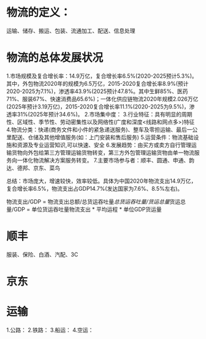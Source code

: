 # 物流的定义：
运输、储存、搬运、包装、流通加工、配送、信息处理

# 物流的总体发展状况
1.市场规模及复合增长率：14.9万亿，复合增长率6.5%(2020-2025预计5.3%)。其中，外包物流2020年的规模为6.5万亿，2015-2020复合增长率8.9%(预计2020-2025为7.1%)，渗透率43.9%(2025预计47.8%。其中生鲜85%、医药71%、服装67%、快速消费品65.6%)；一体化供应链物流2020年规模2.026万亿(2025年预计3.19万亿)，2015-2020复合增长率11.1%(2020-2025为9.5%)，渗透率31%(2025年预计34.6%)。
2.市场集中度：
3.行业特征：具有明显的周期性、区域性、季节性、劳动密集性以及网络性(广度和深度<线路和网点多>)特征
4.物流分类：快递(商务文件和小件的紧急递送服务)、整车及零担运输、最后一公里配送、仓储及其他增值服务(如：上门安装和售后服务)
5.运营条件：物流基础设施和资源及专业运营知识,可以快速、安全
6.发展趋势：由买方或卖方自行管理运输货物向外包给第三方管理运输货物转变，第三方外包管理运输货物由单一物流服务向一体化物流解决方案服务转变。
7.主要市场参与者：顺丰、圆通、申通、韵达、德邦、京东、菜鸟

总结：市场庞大，增速较快，效率较低。具体为中国2020年物流支出14.9万亿，复合增长率6.5%，物流支出占GDP14.7%(发达国家为7.6%、8.5%左右)。

物流支出/GDP = 物流支出总额/总货运吞吐量*总货运吞吐量/货运总量*货运总量/GDP = 单位货运吞吐量物流支出 * 平均运程 * 单位GDP货运量


# 顺丰
服装、保险、白酒、汽配、3C

# 京东

# 运输
1.公路：
2.铁路：
3.船运：
4.空运：